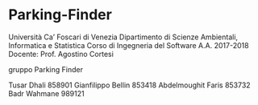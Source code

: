 # Parking-Finder
Università Ca’ Foscari di Venezia
Dipartimento di Scienze Ambientali, Informatica e Statistica
Corso di Ingegneria del Software A.A. 2017-2018
Docente: Prof. Agostino Cortesi


gruppo Parking Finder

Tusar Dhali 858901
Gianfilippo Bellin 853418 
Abdelmoughit Faris 853732
Badr Wahmane 989121
